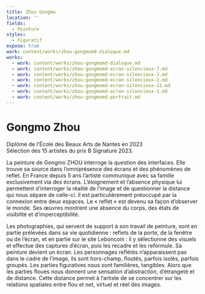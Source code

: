 ```yaml
---
title: Zhou Gongmo
location: ''
fields:
  - Peinture
styles:
  - Figuratif
expose: true
work: content/works/zhou-gongmomd-dialogue.md
works:
  - work: content/works/zhou-gongmomd-dialogue.md
  - work: content/works/zhou-gongmomd-ecran-silencieux-7.md
  - work: content/works/zhou-gongmomd-ecran-silencieux-3.md
  - work: content/works/zhou-gongmomd-ecran-silencieux-2.md
  - work: content/works/zhou-gongmomd-ecran-silencieux-12.md
  - work: content/works/zhou-gongmomd-ecran-silencieux-1.md
  - work: content/works/zhou-gongmomd-portrait.md
---
```


# Gongmo Zhou

Diplômé de l'École des Beaux Arts de Nantes en 2023\
Sélection des 15 artistes du prix B Signature 2023.

La peinture de Gongmo ZHOU interroge la question des interfaces. Elle trouve sa source dans l’omniprésence des écrans et des phénomènes de reflet. En France depuis 5 ans l’artiste communique avec sa famille exclusivement via des écrans. L’éloignement et l’absence physique lui permettent d’interroger la réalité de l’image et de questionner la distance qui nous sépare de celle-ci. Il est particulièrement préoccupé par la connexion entre deux espaces. Le « reflet » est devenu sa façon d’observer le monde. Ses œuvres montrent une absence du corps, des
états de visibilité et d’imperceptibilité.

Les photographies, qui servent de support à son travail de peinture, sont en partie prélevées dans sa vie quotidienne : reflets de la porte, de la fenêtre ou de l’écran, et en partie sur le site Leboncoin : il y sélectionne des visuels et effectue des captures d’écran, puis les recadre et les reformule. Sa peinture devient un écran. Les personnages reflétés n’apparaissent pas dans le cadre de l’image, ils sont hors-champ, floutés, parfois isolés, parfois groupés. Les parties figuratives nous sont familières, tangibles. Alors que les parties floues nous donnent une sensation d’abstraction, d’étrangeté et de distance. Cette distance permet à l’artiste de se concentrer sur les relations spatiales entre flou et net, virtuel et réel des images.
